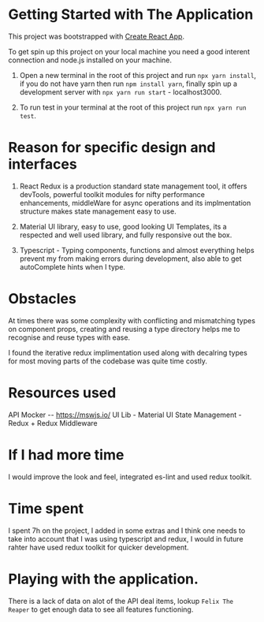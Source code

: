 # Getting Started with The Application

This project was bootstrapped with [Create React App](https://github.com/facebook/create-react-app).

To get spin up this project on your local machine you need a good interent connection and node.js installed on your machine. 

1. Open a new terminal in the root of this project and run `npx yarn install`, if you do not have yarn then run `npm install yarn`, finally spin up a development server with `npx yarn run start` - localhost3000.

2. To run test in your terminal at the root of this project run `npx yarn run test`.

# Reason for specific design and interfaces

1. React Redux is a production standard state management tool, it offers devTools, powerful toolkit modules for nifty performance enhancements, middleWare for async operations and its implmentation structure makes state management easy to use. 

2. Material UI library, easy to use, good looking UI Templates, its a respected and well used library, and fully responsive out the box. 

3. Typescript - Typing components, functions and almost everything helps prevent my from making errors during development, also able to get autoComplete hints when I type. 

# Obstacles

At times there was some complexity with conflicting and mismatching types on component props, creating and reusing a type directory helps me to recognise and reuse types with ease. 

I found the iterative redux implimentation used along with decalring types for most moving parts of the codebase was quite time costly.

# Resources used

API Mocker -- https://mswjs.io/
UI Lib - Material UI
State Management - Redux + Redux Middleware

# If I had more time

I would improve the look and feel, integrated es-lint and used redux toolkit.

# Time spent

I spent 7h on the project, I added in some extras and I think one needs to take into account that I was using typescript and redux, I would in future rahter have used redux toolkit for quicker development. 

# Playing with the application. 

There is a lack of data on alot of the API deal items, lookup `Felix The Reaper` to get enough data to see all features functioning.


